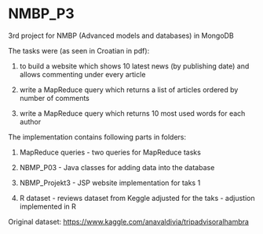 # NMBP_P3
3rd project for NMBP (Advanced models and databases) in MongoDB 

The tasks were (as seen in Croatian in pdf):

1. to build a website which shows 10 latest news (by publishing date) and allows commenting under every article

2. write a MapReduce query which returns a list of articles ordered by number of comments

3. write a MapReduce query which returns 10 most used words for each author

The implementation contains following parts in folders:

1. MapReduce queries - two queries for MapReduce tasks

2. NBMP_P03 - Java classes for adding data into the database

3. NBMP_Projekt3 - JSP website implementation for taks 1

4. R dataset - reviews dataset from Keggle adjusted for the taks - adjustion implemented in R

Original dataset:
https://www.kaggle.com/anavaldivia/tripadvisoralhambra